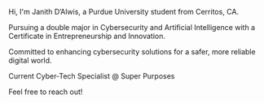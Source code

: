 Hi, I'm Janith D’Alwis, a Purdue University student from Cerritos, CA. 

Pursuing a double major in Cybersecurity and Artificial Intelligence with a Certificate in Entrepreneurship and Innovation. 

Committed to enhancing cybersecurity solutions for a safer, more reliable digital world.

Current Cyber-Tech Specialist @ Super Purposes

Feel free to reach out!
